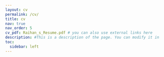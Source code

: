 ```yaml
---
layout: cv
permalink: /cv/
title: cv
nav: true
nav_order: 5
cv_pdf: Raihan_s_Resume.pdf # you can also use external links here
description: #This is a description of the page. You can modify it in '_pages/cv.md'. You can also change or remove the top pdf download button.
toc:
  sidebar: left
---
```

